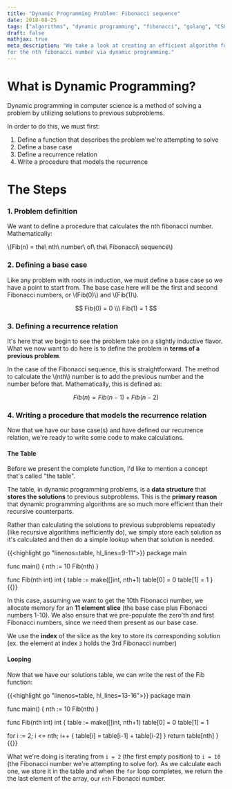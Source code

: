 ```yaml
---
title: "Dynamic Programming Problem: Fibonacci sequence"
date: 2018-08-25
tags: ["algorithms", "dynamic programming", "fibonacci", "golang", "CS8803"]
draft: false
mathjax: true
meta_description: "We take a look at creating an efficient algorithm for solving
for the nth fibonacci number via dynamic programming."
---
```


# What is Dynamic Programming?
Dynamic programming in computer science is a method of solving a problem
by utilizing solutions to previous subproblems.

In order to do this, we must first:

1. Define a function that describes the problem we're attempting to solve
1. Define a base case
1. Define a recurrence relation
1. Write a procedure that models the recurrence

# The Steps

### 1. Problem definition
We want to define a procedure that calculates the nth fibonacci number. Mathematically: 

\\(Fib(n) = the\ nth\ number\ of\ the\ Fibonacci\ sequence\\)

### 2. Defining a base case
Like any problem with roots in induction, we must define a base case so we have
a point to start from. The base case here will be the first and second Fibonacci
numbers, or \\(Fib(0)\\) and \\(Fib(1)\\).

$$
Fib(0) = 0
\\\ Fib(1) = 1
$$

### 3. Defining a recurrence relation
It's here that we begin to see the problem take on a slightly inductive flavor.
What we now want to do here is to define the problem in __terms of a previous
problem__.

In the case of the Fibonacci sequence, this is straightforward. The method to
calculate the \\(nth\\) number is to add the previous number and the number
before that. Mathematically, this is defined as:

$$
Fib(n) = Fib(n-1) + Fib(n-2)
$$

### 4. Writing a procedure that models the recurrence relation
Now that we have our base case(s) and have defined our recurrence relation,
we're ready to write some code to make calculations.

#### The Table
Before we present the complete function, I'd like to mention a concept
that's called "the table". 

The table, in dynamic programming problems, is a __data structure__ that __stores
the solutions__ to previous subproblems. This is the __primary reason__ that 
dynamic programming algorithms are so much more efficient than their recursive 
counterparts. 

Rather than calculating the solutions to previous subproblems repeatedly 
(like recursive algorithms inefficiently do), we simply store each solution 
as it's calculated and then do a simple lookup when that solution is needed.

{{<highlight go "linenos=table, hl_lines=9-11">}}
package main

func main() {
  nth := 10
  Fib(nth)
}

func Fib(nth int) int {
  table := make([]int, nth+1)
  table[0] = 0
  table[1] = 1
}
{{</highlight>}}

In this case, assuming we want to get the 10th Fibonacci number, we allocate
memory for an __11 element slice__ (the base case plus Fibonacci numbers 1-10).
We also ensure that we pre-populate the zero'th and first Fibonacci numbers,
since we need them present as our base case.

We use the __index__ of the slice as the key to store its corresponding solution
(ex. the element at index `3` holds the 3rd Fibonacci number)

#### Looping
Now that we have our solutions table, we can write the rest of the Fib function:

{{<highlight go "linenos=table, hl_lines=13-16">}}
package main

func main() {
  nth := 10
  Fib(nth)
}

func Fib(nth int) int {
  table := make([]int, nth+1)
  table[0] = 0
  table[1] = 1

  for i := 2; i <= nth; i++ {
    table[i] = table[i-1] + table[i-2]
  }
  return table[nth]
}
{{</highlight>}}

What we're doing is iterating from `i = 2` (the first empty position) to `i = 10` 
(the Fibonacci number we're attempting to solve for). As we calculate each one,
we store it in the table and when the `for` loop completes, we return the
the last element of the array, our `nth` Fibonacci number.

